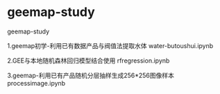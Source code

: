# geemap-study
geemap-study



1.geemap初学-利用已有数据产品与阀值法提取水体 water-butoushui.ipynb



2.GEE与本地随机森林回归模型结合使用 rfregression.ipynb


3.geemap-利用已有产品随机分层抽样生成256*256图像样本 processimage.ipynb
